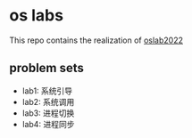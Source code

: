 # os labs
This repo contains the realization of [oslab2022](http://114.212.80.195:8170/os_ai2022/oslab/)

## problem sets
* lab1: 系统引导
* lab2: 系统调用
* lab3: 进程切换
* lab4: 进程同步